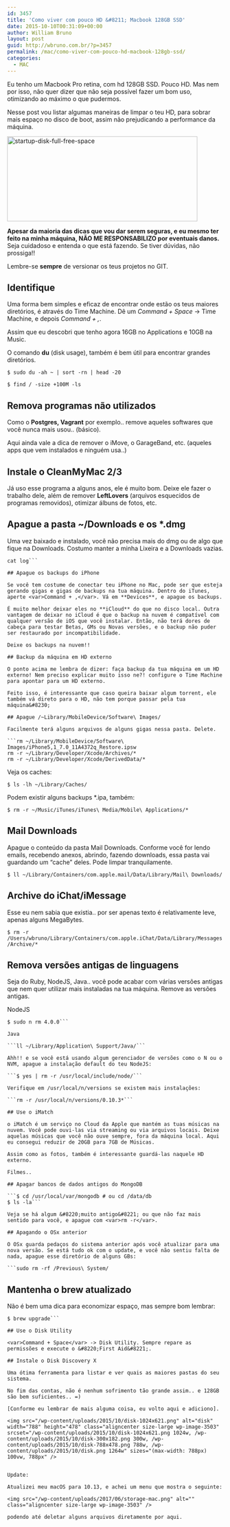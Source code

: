 ```yaml
---
id: 3457
title: 'Como viver com pouco HD &#8211; Macbook 128GB SSD'
date: 2015-10-10T00:31:09+00:00
author: William Bruno
layout: post
guid: http://wbruno.com.br/?p=3457
permalink: /mac/como-viver-com-pouco-hd-macbook-128gb-ssd/
categories:
  - MAC
---
```

Eu tenho um Macbook Pro retina, com hd 128GB SSD. Pouco HD. Mas nem por isso, não quer dizer que não seja possível fazer um bom uso, otimizando ao máximo o que pudermos.

Nesse post vou listar algumas maneiras de limpar o teu HD, para sobrar mais espaço no disco de boot, assim não prejudicando a performance da máquina.

<img src="/wp-content/uploads/2015/10/startup-disk-full-free-space.jpg" alt="startup-disk-full-free-space" width="443" height="198" class="aligncenter size-full wp-image-3470" srcset="/wp-content/uploads/2015/10/startup-disk-full-free-space.jpg 443w, /wp-content/uploads/2015/10/startup-disk-full-free-space-300x134.jpg 300w" sizes="(max-width: 443px) 100vw, 443px" />

**Apesar da maioria das dicas que vou dar serem seguras, e eu mesmo ter feito na minha máquina, NÃO ME RESPONSABILIZO por eventuais danos.** Seja cuidadoso e entenda o que está fazendo. Se tiver dúvidas, não prossiga!!

<!--more-->

Lembre-se **sempre** de versionar os teus projetos no GIT.

## Identifique

Uma forma bem simples e eficaz de encontrar onde estão os teus maiores diretórios, é através do Time Machine. Dê um <var>Command + Space</var> -> Time Machine, e depois <var>Command + ,</var>.

Assim que eu descobri que tenho agora 16GB no Applications e 10GB na Music.

O comando **du** (disk usage), também é bem útil para encontrar grandes diretórios.

```$ sudo du -ah ~ | sort -rn | head -20```

```$ find / -size +100M -ls```

## Remova programas não utilizados

Como o **Postgres, Vagrant** por exemplo.. remove aqueles softwares que você nunca mais usou.. (básico).

Aqui ainda vale a dica de remover o iMove, o GarageBand, etc. (aqueles apps que vem instalados e ninguém usa..)

## Instale o CleanMyMac 2/3

Já uso esse programa a alguns anos, ele é muito bom. Deixe ele fazer o trabalho dele, além de remover **LeftLovers** (arquivos esquecidos de programas removidos), otimizar álbuns de fotos, etc.

## Apague a pasta ~/Downloads e os *.dmg

Uma vez baixado e instalado, você não precisa mais do dmg ou de algo que fique na Downloads. Costumo manter a minha Lixeira e a Downloads vazias.

```$ sudo find / -name "*.dmg" > log
cat log```

## Apague os backups do iPhone

Se você tem costume de conectar teu iPhone no Mac, pode ser que esteja gerando gigas e gigas de backups na tua máquina. Dentro do iTunes, aperte <var>Command + ,</var>. Vá em **Devices**, e apague os backups.

É muito melhor deixar eles no **iCloud** do que no disco local. Outra vantagem de deixar no iCloud é que o backup na nuvem é compatível com qualquer versão de iOS que você instalar. Então, não terá dores de cabeça para testar Betas, GMs ou Novas versões, e o backup não puder ser restaurado por incompatibilidade.

Deixe os backups na nuvem!!

## Backup da máquina em HD externo

O ponto acima me lembra de dizer: faça backup da tua máquina em um HD externo! Nem preciso explicar muito isso ne?! configure o Time Machine para apontar para um HD externo.

Feito isso, é interessante que caso queira baixar algum torrent, ele também vá direto para o HD, não tem porque passar pela tua máquina&#8230;

## Apague /~Library/MobileDevice/Software\ Images/

Facilmente terá alguns arquivos de alguns gigas nessa pasta. Delete.

```rm ~/Library/MobileDevice/Software\ Images/iPhone5,1_7.0_11A4372q_Restore.ipsw
rm -r ~/Library/Developer/Xcode/Archives/*
rm -r ~/Library/Developer/Xcode/DerivedData/*
```

Veja os caches:

```$ ls -lh ~/Library/Caches/```

Podem existir alguns backups *.ipa, também:

```$ rm -r ~/Music/iTunes/iTunes\ Media/Mobile\ Applications/*```

## Mail Downloads

Apague o conteúdo da pasta Mail Downloads. Conforme você for lendo emails, recebendo anexos, abrindo, fazendo downloads, essa pasta vai guardando um &#8220;cache&#8221; deles. Pode limpar tranquilamente.

```$ ll ~/Library/Containers/com.apple.mail/Data/Library/Mail\ Downloads/```

## Archive do iChat/iMessage

Esse eu nem sabia que existia.. por ser apenas texto é relativamente leve, apenas alguns MegaBytes.

```$ rm -r /Users/wbruno/Library/Containers/com.apple.iChat/Data/Library/Messages/Archive/*```

## Remova versões antigas de linguagens

Seja do Ruby, NodeJS, Java.. você pode acabar com várias versões antigas que nem quer utilizar mais instaladas na tua máquina. Remove as versões antigas.

NodeJS

```$ sudo n rm io 3.2.0
$ sudo n rm 4.0.0```

Java

```ll ~/Library/Application\ Support/Java/```

Ahh!! e se você está usando algum gerenciador de versões como o N ou o NVM, apague a instalação default do teu NodeJS:

```$ yes | rm -r /usr/local/include/node/```

Verifique em /usr/local/n/versions se existem mais instalações:

```rm -r /usr/local/n/versions/0.10.3*```

## Use o iMatch

o iMatch é um serviço no Cloud da Apple que mantém as tuas músicas na nuvem. Você pode ouvi-las via streaming ou via arquivos locais. Deixe aquelas músicas que você não ouve sempre, fora da máquina local. Aqui eu consegui reduzir de 20GB para 7GB de Músicas.

Assim como as fotos, também é interessante guardá-las naquele HD externo.

Filmes..

## Apagar bancos de dados antigos do MongoDB

```$ cd /usr/local/var/mongodb # ou cd /data/db
$ ls -la```

Veja se há algum &#8220;muito antigo&#8221; ou que não faz mais sentido para você, e apague com <var>rm -r</var>.

## Apagando o OSx anterior

O OSx guarda pedaços do sistema anterior após você atualizar para uma nova versão. Se está tudo ok com o update, e você não sentiu falta de nada, apague esse diretório de alguns GBs:

```sudo rm -rf /Previous\ System/
```

## Mantenha o brew atualizado

Não é bem uma dica para economizar espaço, mas sempre bom lembrar:

```$ brew update
$ brew upgrade```

## Use o Disk Utility

<var>Command + Space</var> -> Disk Utility. Sempre repare as permissões e execute o &#8220;First Aid&#8221;.

## Instale o Disk Discovery X

Uma ótima ferramenta para listar e ver quais as maiores pastas do seu sistema.

No fim das contas, não é nenhum sofrimento tão grande assim.. e 128GB são bem suficientes.. =)

[Conforme eu lembrar de mais alguma coisa, eu volto aqui e adiciono].

<img src="/wp-content/uploads/2015/10/disk-1024x621.png" alt="disk" width="788" height="478" class="aligncenter size-large wp-image-3503" srcset="/wp-content/uploads/2015/10/disk-1024x621.png 1024w, /wp-content/uploads/2015/10/disk-300x182.png 300w, /wp-content/uploads/2015/10/disk-788x478.png 788w, /wp-content/uploads/2015/10/disk.png 1264w" sizes="(max-width: 788px) 100vw, 788px" />


Update:

Atualizei meu macOS para 10.13, e achei um menu que mostra o seguinte:

<img src="/wp-content/uploads/2017/06/storage-mac.png" alt="" class="aligncenter size-large wp-image-3503" />

podendo até deletar alguns arquivos diretamente por aqui.


